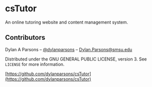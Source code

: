 # csTutor
An online tutoring website and content management system.

## Contributors

Dylan A Parsons – [@dylanparsons](https://github.com/dylanparsons) – Dylan.Parsons@smsu.edu

Distributed under the  GNU GENERAL PUBLIC LICENSE, version 3. See ``LICENSE`` for more information.

[https://github.com/dylanparsons/csTutor](https://github.com/dylanparsons/csTutor)
